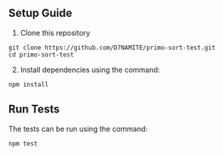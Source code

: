 ## Setup Guide
1. Clone this repository
```
git clone https://github.com/D7NAMITE/primo-sort-test.git
cd primo-sort-test
```
2. Install dependencies using the command:
```
npm install
```
## Run Tests
The tests can be run using the command:
```
npm test
```
